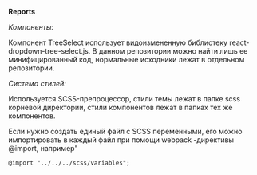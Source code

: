 
**Reports**


_Компоненты:_

Компонент TreeSelect использует видоизмененную библиотеку react-dropdown-tree-select.js.
В данном репозитории можно найти лишь ее минифицированный код, нормальные исходники лежат 
в отдельном репозитории.

_Система стилей:_


Используется SCSS-препроцессор, стили темы лежат в папке scss корневой директории, стили
компонентов лежат в папках тех же компонентов.

Если нужно создать единый файл с SCSS переменными, его можно импортировать в каждый файл 
при помощи webpack -директивы @import, например"

`@import "../../../scss/variables";`

